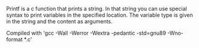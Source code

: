 Printf is a c function that prints a string.
In that string you can use special syntax to print variables in the specified location.
The variable type is given in the string and the content as arguments.


Compiled with 'gcc -Wall -Werror -Wextra -pedantic -std=gnu89 -Wno-format *.c'
